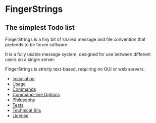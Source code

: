 # FingerStrings
## The simplest Todo list

FingerStrings is a tiny bit of shared message and file convention that pretends to be forum software.

It is a fully usable message system, designed for use between different users on a single server.

FingerStrings is strictly text-based, requiring no GUI or web servers.

 * [Installation](#installation)
 * [Usage](#usage)
 * [Commands](#commands)
 * [Command-line Options](#command-line-options)
 * [Philosophy](#philosophy)
 * [Tests](#tests)
 * [Technical Bits](#technical-bits)
 * [License](#license)


